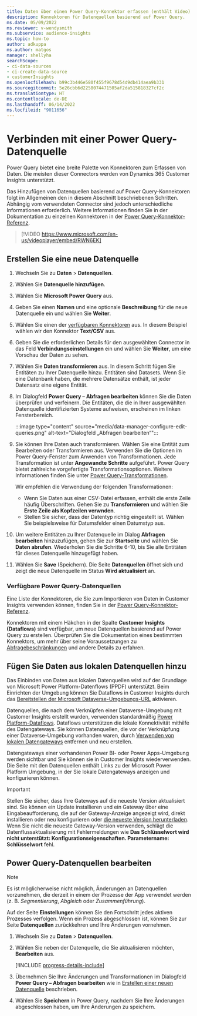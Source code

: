```yaml
---
title: Daten über einen Power Query-Konnektor erfassen (enthält Video)
description: Konnektoren für Datenquellen basierend auf Power Query.
ms.date: 05/09/2022
ms.reviewer: v-wendysmith
ms.subservice: audience-insights
ms.topic: how-to
author: adkuppa
ms.author: matgos
manager: shellyha
searchScope:
- ci-data-sources
- ci-create-data-source
- customerInsights
ms.openlocfilehash: b99c3b446e580f455f9678d54d9db414aea9b331
ms.sourcegitcommit: 5e26cbb6d2258074471505af2da515818327cf2c
ms.translationtype: HT
ms.contentlocale: de-DE
ms.lasthandoff: 06/14/2022
ms.locfileid: "9011656"
---
```

# <a name="connect-to-a-power-query-data-source"></a>Verbinden mit einer Power Query-Datenquelle

Power Query bietet eine breite Palette von Konnektoren zum Erfassen von Daten. Die meisten dieser Connectors werden von Dynamics 365 Customer Insights unterstützt.

Das Hinzufügen von Datenquellen basierend auf Power Query-Konnektoren folgt im Allgemeinen den in diesem Abschnitt beschriebenen Schritten. Abhängig vom verwendeten Connector sind jedoch unterschiedliche Informationen erforderlich. Weitere Informationen finden Sie in der Dokumentation zu einzelnen Konnektoren in der [Power Query-Konnektor-Referenz](/power-query/connectors/).

> [!VIDEO https://www.microsoft.com/en-us/videoplayer/embed/RWN6EK]

## <a name="create-a-new-data-source"></a>Erstellen Sie eine neue Datenquelle

1. Wechseln Sie zu **Daten** > **Datenquellen**.

1. Wählen Sie **Datenquelle hinzufügen**.

1. Wählen Sie **Microsoft Power Query** aus.

1. Geben Sie einen **Namen** und eine optionale **Beschreibung** für die neue Datenquelle ein und wählen Sie **Weiter**.

1. Wählen Sie einen der [verfügbaren Konnektoren](#available-power-query-data-sources) aus. In diesem Beispiel wählen wir den Konnektor **Text/CSV** aus.

1. Geben Sie die erforderlichen Details für den ausgewählten Connector in das Feld **Verbindungseinstellungen** ein und wählen Sie **Weiter**, um eine Vorschau der Daten zu sehen.

1. Wählen Sie **Daten transformieren** aus. In diesem Schritt fügen Sie Entitäten zu Ihrer Datenquelle hinzu. Entitäten sind Datasets. Wenn Sie eine Datenbank haben, die mehrere Datensätze enthält, ist jeder Datensatz eine eigene Entität.

1. Im Dialogfeld **Power Query – Abfragen bearbeiten** können Sie die Daten überprüfen und verfeinern. Die Entitäten, die die in Ihrer ausgewählten Datenquelle identifizierten Systeme aufweisen, erscheinen im linken Fensterbereich.

   :::image type="content" source="media/data-manager-configure-edit-queries.png" alt-text="Dialogfeld „Abfragen bearbeiten“":::

1. Sie können Ihre Daten auch transformieren. Wählen Sie eine Entität zum Bearbeiten oder Transformieren aus. Verwenden Sie die Optionen im Power Query-Fenster zum Anwenden von Transformationen. Jede Transformation ist unter **Angewandte Schritte** aufgeführt. Power Query bietet zahlreiche vorgefertigte Transformationsoptionen. Weitere Informationen finden Sie unter [Power Query-Transformationen](/power-query/power-query-what-is-power-query#transformations).

   Wir empfehlen die Verwendung der folgenden Transformationen:

   - Wenn Sie Daten aus einer CSV-Datei erfassen, enthält die erste Zeile häufig Überschriften. Gehen Sie zu **Transformieren** und wählen Sie **Erste Zeile als Kopfzeilen verwnden**.
   - Stellen Sie sicher, dass der Datentyp richtig eingestellt ist. Wählen Sie beispielsweise für Datumsfelder einen Datumstyp aus.

1. Um weitere Entitäten zu Ihrer Datenquelle im Dialog **Abfragen bearbeiten** hinzuzufügen, gehen Sie zur **Startseite** und wählen Sie **Daten abrufen**. Wiederholen Sie die Schritte 6-10, bis Sie alle Entitäten für dieses Datenquelle hinzugefügt haben.

1. Wählen Sie **Save** (Speichern). Die Seite **Datenquellen** öffnet sich und zeigt die neue Datenquelle im Status **Wird aktualisiert** an.

### <a name="available-power-query-data-sources"></a>Verfügbare Power Query-Datenquellen

Eine Liste der Konnektoren, die Sie zum Importieren von Daten in Customer Insights verwenden können, finden Sie in der [Power Query-Konnektor-Referenz](/power-query/connectors/).

Konnektoren mit einem Häkchen in der Spalte **Customer Insights (Dataflows)** sind verfügbar, um neue Datenquellen basierend auf Power Query zu erstellen. Überprüfen Sie die Dokumentation eines bestimmten Konnektors, um mehr über seine Voraussetzungen zu [Abfragebeschränkungen](/power-query/power-query-online-limits) und andere Details zu erfahren.

## <a name="add-data-from-on-premises-data-sources"></a>Fügen Sie Daten aus lokalen Datenquellen hinzu

Das Einbinden von Daten aus lokalen Datenquellen wird auf der Grundlage von Microsoft Power Platform-Datenflows (PPDF) unterstützt. Beim Einrichten der Umgebung können Sie Dataflows in Customer Insights durch das [Bereitstellen der Microsoft Dataverse-Umgebungs-URL](create-environment.md) aktivieren.

Datenquellen, die nach dem Verknüpfen einer Dataverse-Umgebung mit Customer Insights erstellt wurden, verwenden standardmäßig [Power Platform-Dataflows](/power-query/dataflows/overview-dataflows-across-power-platform-dynamics-365). Dataflows unterstützen die lokale Konnektivität mithilfe des Datengateways. Sie können Datenquellen, die vor der Verknüpfung einer Dataverse-Umgebung vorhanden waren, durch [Verwenden von lokalen Datengateways](/data-integration/gateway/service-gateway-app) entfernen und neu erstellen.

Datengateways einer vorhandenen Power BI- oder Power Apps-Umgebung werden sichtbar und Sie können sie in Customer Insights wiederverwenden. Die Seite mit den Datenquellen enthält Links zu der Microsoft Power Platform Umgebung, in der Sie lokale Datengateways anzeigen und konfigurieren können.

> [!IMPORTANT]
> Stellen Sie sicher, dass Ihre Gateways auf die neueste Version aktualisiert sind. Sie können ein Update installieren und ein Gateway über eine Eingabeaufforderung, die auf der Gateway-Anzeige angezeigt wird, direkt installieren oder neu konfigurieren oder [die neueste Version herunterladen](https://powerapps.microsoft.com/downloads/). Wenn Sie nicht die neueste Gateway-Version verwenden, schlägt die Datenflussaktualisierung mit Fehlermeldungen wie **Das Schlüsselwort wird nicht unterstützt: Konfigurationseigenschaften. Parametername: Schlüsselwort** fehl.

## <a name="edit-power-query-data-sources"></a>Power Query-Datenquellen bearbeiten

> [!NOTE]
> Es ist möglicherweise nicht möglich, Änderungen an Datenquellen vorzunehmen, die derzeit in einem der Prozesse der App verwendet werden (z. B. *Segmentierung*, *Abgleich* oder *Zusammenführung*).
>
> Auf der Seite **Einstellungen** können Sie den Fortschritt jedes aktiven Prozesses verfolgen. Wenn ein Prozess abgeschlossen ist, können Sie zur Seite **Datenquellen** zurückkehren und Ihre Änderungen vornehmen.

1. Wechseln Sie zu **Daten** > **Datenquellen**.

1. Wählen Sie neben der Datenquelle, die Sie aktualisieren möchten, **Bearbeiten** aus.

   [!INCLUDE [progress-details-include](includes/progress-details-pane.md)]

1. Übernehmen Sie Ihre Änderungen und Transformationen im Dialogfeld **Power Query – Abfragen bearbeiten** wie in [Erstellen einer neuen Datenquelle](#create-a-new-data-source) beschrieben.

1. Wählen Sie **Speichern** in Power Query, nachdem Sie Ihre Änderungen abgeschlossen haben, um Ihre Änderungen zu speichern.
